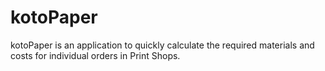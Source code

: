 kotoPaper
==========================================
kotoPaper is an application to quickly
calculate the required materials and costs
for individual orders in Print Shops.